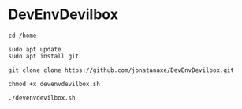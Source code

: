 # DevEnvDevilbox
```
cd /home
```
```
sudo apt update
sudo apt install git
```
```
git clone clone https://github.com/jonatanaxe/DevEnvDevilbox.git
```
```
chmod +x devenvdevilbox.sh 
```
```
./devenvdevilbox.sh 
```
